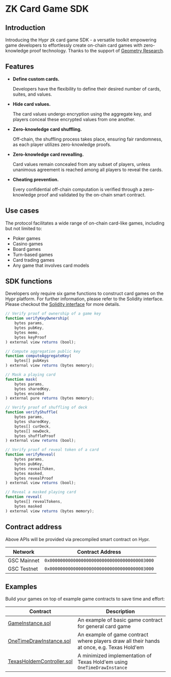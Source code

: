 # ZK Card Game SDK

## Introduction

Introducing the Hypr zk card game SDK - a versatile toolkit empowering game developers to effortlessly create on-chain card games with zero-knowledge proof technology. Thanks to the support of [Geometry Research](https://geometryresearch.xyz).

## Features

-   **Define custom cards.**

    Developers have the flexibility to define their desired number of cards, suites, and values.

-   **Hide card values.**

    The card values undergo encryption using the aggregate key, and players conceal these encrypted values from one another.

-   **Zero-knowledge card shuffling.**

    Off-chain, the shuffling process takes place, ensuring fair randomness, as each player utilizes zero-knowledge proofs.

-   **Zero-knowledge card revealling.**

    Card values remain concealed from any subset of players, unless unanimous agreement is reached among all players to reveal the cards.

-   **Cheating prevention.**

    Every confidential off-chain computation is verified through a zero-knowledge proof and validated by the on-chain smart contract.

## Use cases

The protocol facilitates a wide range of on-chain card-like games, including but not limited to:

-   Poker games
-   Casino games
-   Board games
-   Turn-based games
-   Card trading games
-   Any game that involves card models

## SDK functions

Developers only require six game functions to construct card games on the Hypr platform. For further information, please refer to the Solidity interface. Please checkout the [Solidity interface](https://github.com/HyprNetwork/zk-card-game-sdk/blob/main/interfaces/IMentalPoker.sol) for more details.

```js
// Verify proof of ownership of a game key
function verifyKeyOwnership(
    bytes params,
    bytes pubKey,
    bytes memo,
    bytes keyProof
) external view returns (bool);

// Compute aggregation public key
function computeAggregateKey(
    bytes[] pubKeys
) external view returns (bytes memory);

// Mask a playing card
function mask(
    bytes params,
    bytes sharedKey,
    bytes encoded
) external pure returns (bytes memory);

// Verify proof of shuffling of deck
function verifyShuffle(
    bytes params,
    bytes sharedKey,
    bytes[] curDeck,
    bytes[] newDeck,
    bytes shuffleProof
) external view returns (bool);

// Verify proof of reveal token of a card
function verifyReveal(
    bytes params,
    bytes pubKey,
    bytes revealToken,
    bytes masked,
    bytes revealProof
) external view returns (bool);

// Reveal a masked playing card
function reveal(
    bytes[] revealTokens,
    bytes masked
) external view returns (bytes memory);
```

## Contract address

Above APIs will be provided via precompiled smart contract on Hypr.

| Network     | Contract Address                             |
| ----------- | -------------------------------------------- |
| GSC Mainnet | `0x0000000000000000000000000000000000003000` |
| GSC Testnet | `0x0000000000000000000000000000000000003000` |

## Examples

Build your games on top of example game contracts to save time and effort:

| Contract                                                                                                                     | Description                                                                                |
| ---------------------------------------------------------------------------------------------------------------------------- | ------------------------------------------------------------------------------------------ |
| [GameInstance.sol](https://github.com/HyprNetwork/zk-card-game-sdk/blob/main/contracts/GameInstance.sol)                  | An example of basic game contract for general card game                                    |
| [OneTimeDrawInstance.sol](https://github.com/HyprNetwork/zk-card-game-sdk/blob/main/contracts/OneTimeDrawInstance.sol)    | An example of game contract where players draw all their hands at once, e.g. Texas Hold'em |
| [TexasHoldemController.sol](https://github.com/HyprNetwork/zk-card-game-sdk/blob/main/contracts/examples/TexasHoldemController.sol) | A minimized implementation of Texas Hold'em using `OneTimeDrawInstance`                    |

